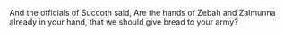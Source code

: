 And the officials of Succoth said, Are the hands of Zebah and Zalmunna already in your hand, that we should give bread to your army?
